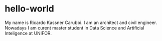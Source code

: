 # hello-world
My name is Ricardo Kassner Carubbi. I am an architect and civil engineer.
Nowadays I am curent master student in Data Science and Artificial Inteligence at UNIFOR.
